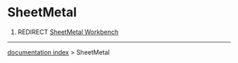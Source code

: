 # SheetMetal
1.  REDIRECT [SheetMetal Workbench](SheetMetal_Workbench.md)

---
[documentation index](../README.md) > SheetMetal
